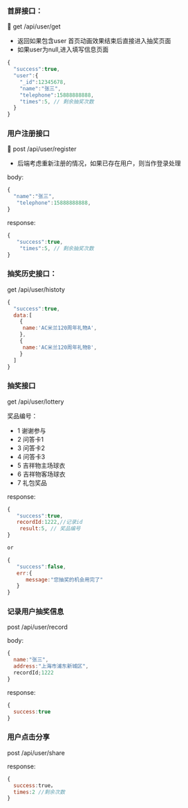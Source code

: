 ### 首屏接口：

🚢 get /api/user/get
* 返回如果包含user 首页动画效果结束后直接进入抽奖页面
* 如果user为null,进入填写信息页面
```javascript
{
  "success":true,
  "user":{
    "_id":12345678,
    "name":"张三",
    "telephone":15888888888,
    "times":5, // 剩余抽奖次数
  }
}

```

### 用户注册接口

🚢 post /api/user/register

* 后端考虑重新注册的情况，如果已存在用户，则当作登录处理

body:
```javascript
{
  "name":"张三",
   "telephone":15888888888,
}
```

response:
```javascript
{
   "success":true,
    "times":5, // 剩余抽奖次数
}

```

### 抽奖历史接口：

get /api/user/histoty

```javascript
{
  "success":true,
  data:[
    {
     name:'AC米兰120周年礼物A',
    },
    {
     name:'AC米兰120周年礼物B',
    }
  ]
}

```

### 抽奖接口

get /api/user/lottery

奖品编号：
* 1 谢谢参与
* 2 问答卡1
* 3 问答卡2
* 4 问答卡3
* 5 吉祥物主场球衣
* 6 吉祥物客场球衣
* 7 礼包奖品

response:
```javascript
{
   "success":true,
   recordId:1222,//记录id
    result:5, // 奖品编号
}

or 

{
   "success":false,
   err:{
      message:"您抽奖的机会用完了"
   }
}
```

### 记录用户抽奖信息

post /api/user/record

body:
```javascript
{
  name:"张三",
  address:"上海市浦东新城区",
  recordId;1222
}
```

response:
```javascript
{
  success:true
}
```

### 用户点击分享

post /api/user/share

response:
```javascript
{
  success:true，
  times:2 //剩余次数
}
```
